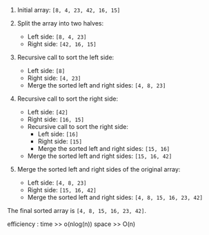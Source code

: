 

1. Initial array: `[8, 4, 23, 42, 16, 15]`

2. Split the array into two halves:
   - Left side: `[8, 4, 23]`
   - Right side: `[42, 16, 15]`

3. Recursive call to sort the left side:
   - Left side: `[8]`
   - Right side: `[4, 23]`
   - Merge the sorted left and right sides: `[4, 8, 23]`

4. Recursive call to sort the right side:
   - Left side: `[42]`
   - Right side: `[16, 15]`
   - Recursive call to sort the right side:
     - Left side: `[16]`
     - Right side: `[15]`
     - Merge the sorted left and right sides: `[15, 16]`
   - Merge the sorted left and right sides: `[15, 16, 42]`

5. Merge the sorted left and right sides of the original array:
   - Left side: `[4, 8, 23]`
   - Right side: `[15, 16, 42]`
   - Merge the sorted left and right sides: `[4, 8, 15, 16, 23, 42]`

The final sorted array is `[4, 8, 15, 16, 23, 42]`.

efficiency :
time >> o(nlog(n))
space >> O(n)